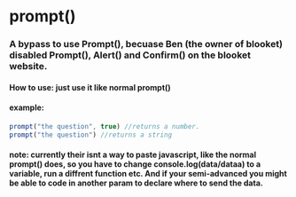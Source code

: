 # prompt()
### A bypass to use Prompt(), becuase Ben (the owner of blooket) disabled Prompt(), Alert() and Confirm() on the blooket website.
#### How to use: just use it like normal prompt()
#### example:
```javascript
prompt("the question", true) //returns a number.
prompt("the question") //returns a string
```
#### note: currently their isnt a way to paste javascript, like the normal prompt() does, so you have to change console.log(data/dataa) to a variable, run a diffrent function etc. And if your semi-advanced you might be able to code in another param to declare where to send the data.
